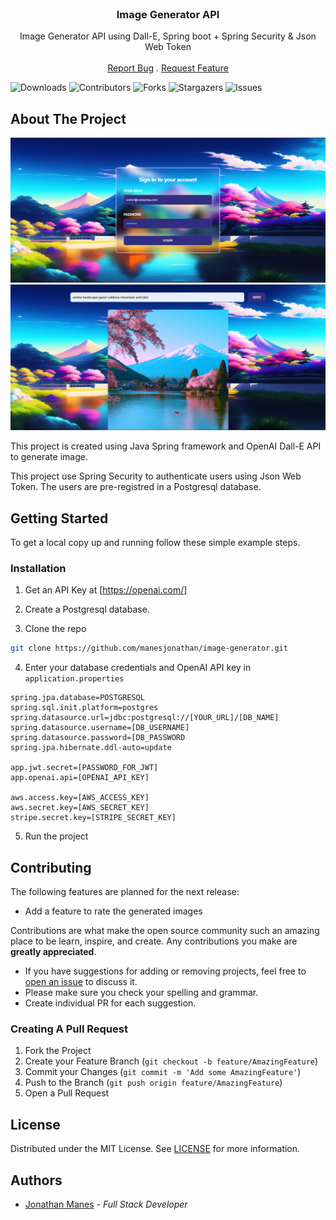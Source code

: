 <br/>
<p align="center">
  <h3 align="center">Image Generator API</h3>

  <p align="center">
    Image Generator API using Dall-E, Spring boot + Spring Security & Json Web Token
    <br/>
    <br/>
    <a href="https://github.com/manesjonathan/image-generator/issues">Report Bug</a>
    .
    <a href="https://github.com/manesjonathan/image-generator/issues">Request Feature</a>
  </p>

![Downloads](https://img.shields.io/github/downloads/manesjonathan/image-generator/total) ![Contributors](https://img.shields.io/github/contributors/manesjonathan/image-generator?color=dark-green) ![Forks](https://img.shields.io/github/forks/manesjonathan/image-generator?style=social) ![Stargazers](https://img.shields.io/github/stars/manesjonathan/image-generator?style=social) ![Issues](https://img.shields.io/github/issues/manesjonathan/image-generator)

## About The Project

![Screen Shot](demo.png)
![Screen Shot](demo-2.png)

This project is created using Java Spring framework and OpenAI Dall-E API to generate image.

This project use Spring Security to authenticate users using Json Web Token. The users are pre-registred in a Postgresql database.

## Getting Started

To get a local copy up and running follow these simple example steps.

### Installation

1. Get an API Key at [https://openai.com/]

2. Create a Postgresql database.

3. Clone the repo

```sh
git clone https://github.com/manesjonathan/image-generator.git
```

4. Enter your database credentials and OpenAI API key in `application.properties`

```properties
spring.jpa.database=POSTGRESQL
spring.sql.init.platform=postgres
spring.datasource.url=jdbc:postgresql://[YOUR_URL]/[DB_NAME]
spring.datasource.username=[DB_USERNAME]
spring.datasource.password=[DB_PASSWORD
spring.jpa.hibernate.ddl-auto=update

app.jwt.secret=[PASSWORD_FOR_JWT]
app.openai.api=[OPENAI_API_KEY]

aws.access.key=[AWS_ACCESS_KEY]
aws.secret.key=[AWS_SECRET_KEY]
stripe.secret.key=[STRIPE_SECRET_KEY]

```

5. Run the project


## Contributing

The following features are planned for the next release:
* Add a feature to rate the generated images

Contributions are what make the open source community such an amazing place to be learn, inspire, and create. Any contributions you make are **greatly appreciated**.
* If you have suggestions for adding or removing projects, feel free to [open an issue](https://github.com/manesjonathan/image-generator/issues/new) to discuss it.
* Please make sure you check your spelling and grammar.
* Create individual PR for each suggestion.

### Creating A Pull Request

1. Fork the Project
2. Create your Feature Branch (`git checkout -b feature/AmazingFeature`)
3. Commit your Changes (`git commit -m 'Add some AmazingFeature'`)
4. Push to the Branch (`git push origin feature/AmazingFeature`)
5. Open a Pull Request

## License

Distributed under the MIT License. See [LICENSE](https://github.com/manesjonathan/image-generator/blob/main/LICENSE.md) for more information.

## Authors

* [Jonathan Manes](https://github.com/manesjonathan/) - *Full Stack Developer*
